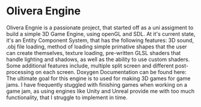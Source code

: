 # Olivera Engine

Olivera Engnie is a passionate project, that started off as a uni assigment to build a simple 3D Game Engine, using openGL and SDL. 
At it's current state, it's an Entity Component System, that has the following features:
3D sound, .obj file loading, method of loading simple primative shapes that the user can create themselves, texture loading, pre-written GLSL shaders that handle lighting and shadows, as well as the ability to use custom shaders. Some additional features include, multiple split screen and different post-processing on each screen.
Doxygen Documentation can be found here: 
The ultimate goal for this engine is to used for making 3D games for game jams. I have frequently stuggled with finishing games when working on a game jam, as using engines like Unity and Unreal provide me with too much functionality, that I struggle to implement in time.

